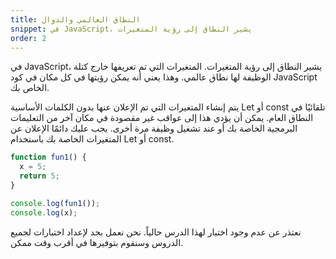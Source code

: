 ```yaml
---
title: النطاق العالمي والدوال
snippet: في JavaScript، يشير النطاق إلى رؤية المتغيرات
order: 2
---
```


في JavaScript، يشير النطاق إلى رؤية المتغيرات. المتغيرات التي تم تعريفها خارج
كتلة الوظيفة لها نطاق عالمي. وهذا يعني أنه يمكن رؤيتها في كل مكان في كود
JavaScript الخاص بك.

يتم إنشاء المتغيرات التي تم الإعلان عنها بدون الكلمات الأساسية Let أو const
تلقائيًا في النطاق العام. يمكن أن يؤدي هذا إلى عواقب غير مقصودة في مكان آخر من
التعليمات البرمجية الخاصة بك أو عند تشغيل وظيفة مرة أخرى. يجب عليك دائمًا الإعلان
عن المتغيرات الخاصة بك باستخدام Let أو const.

```js
function fun1() {
  x = 5;
  return 5;
}

console.log(fun1());
console.log(x);
```

<div class="quiz">
نعتذر عن عدم وجود اختبار لهذا الدرس حالياً. نحن نعمل بجد لإعداد اختبارات لجميع الدروس وسنقوم بتوفيرها في أقرب وقت ممكن.
</div>
